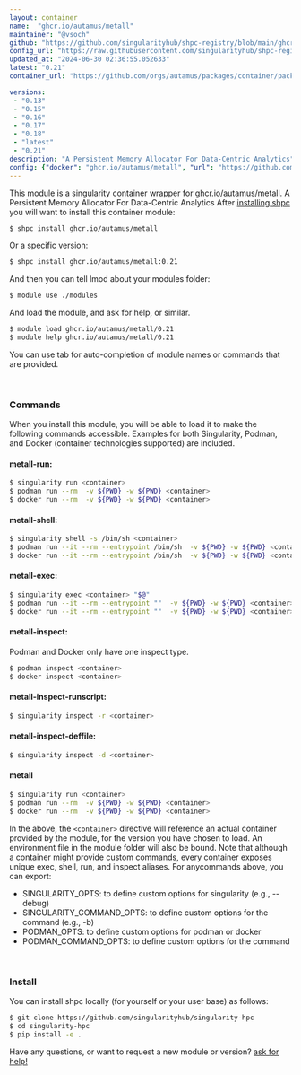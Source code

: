 ```yaml
---
layout: container
name:  "ghcr.io/autamus/metall"
maintainer: "@vsoch"
github: "https://github.com/singularityhub/shpc-registry/blob/main/ghcr.io/autamus/metall/container.yaml"
config_url: "https://raw.githubusercontent.com/singularityhub/shpc-registry/main/ghcr.io/autamus/metall/container.yaml"
updated_at: "2024-06-30 02:36:55.052633"
latest: "0.21"
container_url: "https://github.com/orgs/autamus/packages/container/package/metall"

versions:
 - "0.13"
 - "0.15"
 - "0.16"
 - "0.17"
 - "0.18"
 - "latest"
 - "0.21"
description: "A Persistent Memory Allocator For Data-Centric Analytics"
config: {"docker": "ghcr.io/autamus/metall", "url": "https://github.com/orgs/autamus/packages/container/package/metall", "maintainer": "@vsoch", "description": "A Persistent Memory Allocator For Data-Centric Analytics", "latest": {"0.21": "sha256:e272b8485e7fd86017e706363f814cf15107c15f01c5a56800ce100e8694bd5a"}, "tags": {"0.13": "sha256:38b265f335af401fb19f8839cb923e5d7236da7d5c8e88571180ac846ed4674b", "0.15": "sha256:e38dee252c235ad3a894fc15fbd7c141dfd3c91004aeb1118fc80c18ab46517e", "0.16": "sha256:982b182bbaabb05ca2d0e32e5fa3bfda3134a76e92dc39f383c6c544f5d7ed5d", "0.17": "sha256:4e9599ba5172626c91c4bf16cc0fb855da2ee807f23719a7fe07dbf5c9afde69", "0.18": "sha256:4d4e8c403c58ebcd04c22910d8cf4ddbc3b3008e373f2c1706a1f69399969187", "latest": "sha256:e272b8485e7fd86017e706363f814cf15107c15f01c5a56800ce100e8694bd5a", "0.21": "sha256:e272b8485e7fd86017e706363f814cf15107c15f01c5a56800ce100e8694bd5a"}}
---
```


This module is a singularity container wrapper for ghcr.io/autamus/metall.
A Persistent Memory Allocator For Data-Centric Analytics
After [installing shpc](#install) you will want to install this container module:


```bash
$ shpc install ghcr.io/autamus/metall
```

Or a specific version:

```bash
$ shpc install ghcr.io/autamus/metall:0.21
```

And then you can tell lmod about your modules folder:

```bash
$ module use ./modules
```

And load the module, and ask for help, or similar.

```bash
$ module load ghcr.io/autamus/metall/0.21
$ module help ghcr.io/autamus/metall/0.21
```

You can use tab for auto-completion of module names or commands that are provided.

<br>

### Commands

When you install this module, you will be able to load it to make the following commands accessible.
Examples for both Singularity, Podman, and Docker (container technologies supported) are included.

#### metall-run:

```bash
$ singularity run <container>
$ podman run --rm  -v ${PWD} -w ${PWD} <container>
$ docker run --rm  -v ${PWD} -w ${PWD} <container>
```

#### metall-shell:

```bash
$ singularity shell -s /bin/sh <container>
$ podman run --it --rm --entrypoint /bin/sh  -v ${PWD} -w ${PWD} <container>
$ docker run --it --rm --entrypoint /bin/sh  -v ${PWD} -w ${PWD} <container>
```

#### metall-exec:

```bash
$ singularity exec <container> "$@"
$ podman run --it --rm --entrypoint ""  -v ${PWD} -w ${PWD} <container> "$@"
$ docker run --it --rm --entrypoint ""  -v ${PWD} -w ${PWD} <container> "$@"
```

#### metall-inspect:

Podman and Docker only have one inspect type.

```bash
$ podman inspect <container>
$ docker inspect <container>
```

#### metall-inspect-runscript:

```bash
$ singularity inspect -r <container>
```

#### metall-inspect-deffile:

```bash
$ singularity inspect -d <container>
```



#### metall

```bash
$ singularity run <container>
$ podman run --rm  -v ${PWD} -w ${PWD} <container>
$ docker run --rm  -v ${PWD} -w ${PWD} <container>
```


In the above, the `<container>` directive will reference an actual container provided
by the module, for the version you have chosen to load. An environment file in the
module folder will also be bound. Note that although a container
might provide custom commands, every container exposes unique exec, shell, run, and
inspect aliases. For anycommands above, you can export:

 - SINGULARITY_OPTS: to define custom options for singularity (e.g., --debug)
 - SINGULARITY_COMMAND_OPTS: to define custom options for the command (e.g., -b)
 - PODMAN_OPTS: to define custom options for podman or docker
 - PODMAN_COMMAND_OPTS: to define custom options for the command

<br>

### Install

You can install shpc locally (for yourself or your user base) as follows:

```bash
$ git clone https://github.com/singularityhub/singularity-hpc
$ cd singularity-hpc
$ pip install -e .
```

Have any questions, or want to request a new module or version? [ask for help!](https://github.com/singularityhub/singularity-hpc/issues)